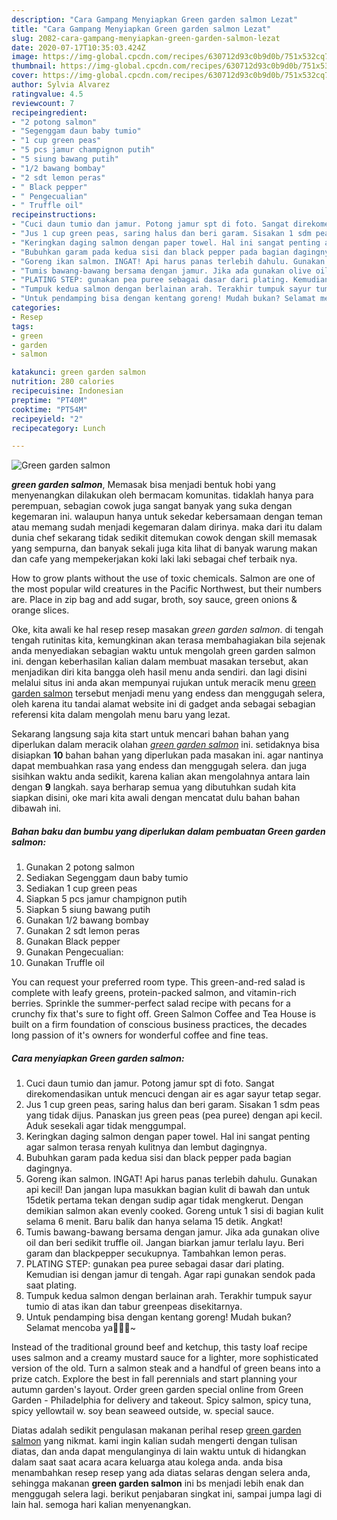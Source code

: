 ```yaml
---
description: "Cara Gampang Menyiapkan Green garden salmon Lezat"
title: "Cara Gampang Menyiapkan Green garden salmon Lezat"
slug: 2082-cara-gampang-menyiapkan-green-garden-salmon-lezat
date: 2020-07-17T10:35:03.424Z
image: https://img-global.cpcdn.com/recipes/630712d93c0b9d0b/751x532cq70/green-garden-salmon-foto-resep-utama.jpg
thumbnail: https://img-global.cpcdn.com/recipes/630712d93c0b9d0b/751x532cq70/green-garden-salmon-foto-resep-utama.jpg
cover: https://img-global.cpcdn.com/recipes/630712d93c0b9d0b/751x532cq70/green-garden-salmon-foto-resep-utama.jpg
author: Sylvia Alvarez
ratingvalue: 4.5
reviewcount: 7
recipeingredient:
- "2 potong salmon"
- "Segenggam daun baby tumio"
- "1 cup green peas"
- "5 pcs jamur champignon putih"
- "5 siung bawang putih"
- "1/2 bawang bombay"
- "2 sdt lemon peras"
- " Black pepper"
- " Pengecualian"
- " Truffle oil"
recipeinstructions:
- "Cuci daun tumio dan jamur. Potong jamur spt di foto. Sangat direkomendasikan untuk mencuci dengan air es agar sayur tetap segar."
- "Jus 1 cup green peas, saring halus dan beri garam. Sisakan 1 sdm peas yang tidak dijus. Panaskan jus green peas (pea puree) dengan api kecil. Aduk sesekali agar tidak menggumpal."
- "Keringkan daging salmon dengan paper towel. Hal ini sangat penting agar salmon terasa renyah kulitnya dan lembut dagingnya."
- "Bubuhkan garam pada kedua sisi dan black pepper pada bagian dagingnya."
- "Goreng ikan salmon. INGAT! Api harus panas terlebih dahulu. Gunakan api kecil! Dan jangan lupa masukkan bagian kulit di bawah dan untuk 15detik pertama tekan dengan sudip agar tidak mengkerut. Dengan demikian salmon akan evenly cooked. Goreng untuk 1 sisi di bagian kulit selama 6 menit. Baru balik dan hanya selama 15 detik. Angkat!"
- "Tumis bawang-bawang bersama dengan jamur. Jika ada gunakan olive oil dan beri sedikit truffle oil. Jangan biarkan jamur terlalu layu. Beri garam dan blackpepper secukupnya. Tambahkan lemon peras."
- "PLATING STEP: gunakan pea puree sebagai dasar dari plating. Kemudian isi dengan jamur di tengah. Agar rapi gunakan sendok pada saat plating."
- "Tumpuk kedua salmon dengan berlainan arah. Terakhir tumpuk sayur tumio di atas ikan dan tabur greenpeas disekitarnya."
- "Untuk pendamping bisa dengan kentang goreng! Mudah bukan? Selamat mencoba ya👩‍🍳💕~"
categories:
- Resep
tags:
- green
- garden
- salmon

katakunci: green garden salmon 
nutrition: 280 calories
recipecuisine: Indonesian
preptime: "PT40M"
cooktime: "PT54M"
recipeyield: "2"
recipecategory: Lunch

---
```



![Green garden salmon](https://img-global.cpcdn.com/recipes/630712d93c0b9d0b/751x532cq70/green-garden-salmon-foto-resep-utama.jpg)

<b><i>green garden salmon</i></b>, Memasak bisa menjadi bentuk hobi yang menyenangkan dilakukan oleh bermacam komunitas. tidaklah hanya para perempuan, sebagian cowok juga sangat banyak yang suka dengan kegemaran ini. walaupun hanya untuk sekedar kebersamaan dengan teman atau memang sudah menjadi kegemaran dalam dirinya. maka dari itu dalam dunia chef sekarang tidak sedikit ditemukan cowok dengan skill memasak yang sempurna, dan banyak sekali juga kita lihat di banyak warung makan dan cafe yang mempekerjakan koki laki laki sebagai chef terbaik nya.

How to grow plants without the use of toxic chemicals. Salmon are one of the most popular wild creatures in the Pacific Northwest, but their numbers are. Place in zip bag and add sugar, broth, soy sauce, green onions &amp; orange slices.

Oke, kita awali ke hal resep resep masakan <i>green garden salmon</i>. di tengah tengah rutinitas kita, kemungkinan akan terasa membahagiakan bila sejenak anda menyediakan sebagian waktu untuk mengolah green garden salmon ini. dengan keberhasilan kalian dalam membuat masakan tersebut, akan menjadikan diri kita bangga oleh hasil menu anda sendiri. dan lagi disini melalui situs ini anda akan mempunyai rujukan untuk meracik menu <u>green garden salmon</u> tersebut menjadi menu yang endess dan menggugah selera, oleh karena itu tandai alamat website ini di gadget anda sebagai sebagian referensi kita dalam mengolah menu baru yang lezat.


Sekarang langsung saja kita start untuk mencari bahan bahan yang diperlukan dalam meracik olahan <u><i>green garden salmon</i></u> ini. setidaknya bisa disiapkan <b>10</b> bahan bahan yang diperlukan pada masakan ini. agar nantinya dapat membuahkan rasa yang endess dan menggugah selera. dan juga sisihkan waktu anda sedikit, karena kalian akan mengolahnya antara lain dengan <b>9</b> langkah. saya berharap semua yang dibutuhkan sudah kita siapkan disini, oke mari kita awali dengan mencatat dulu bahan bahan dibawah ini.

<!--inarticleads1-->

##### Bahan baku dan bumbu yang diperlukan dalam pembuatan Green garden salmon:

1. Gunakan 2 potong salmon
1. Sediakan Segenggam daun baby tumio
1. Sediakan 1 cup green peas
1. Siapkan 5 pcs jamur champignon putih
1. Siapkan 5 siung bawang putih
1. Gunakan 1/2 bawang bombay
1. Gunakan 2 sdt lemon peras
1. Gunakan  Black pepper
1. Gunakan  Pengecualian:
1. Gunakan  Truffle oil


You can request your preferred room type. This green-and-red salad is complete with leafy greens, protein-packed salmon, and vitamin-rich berries. Sprinkle the summer-perfect salad recipe with pecans for a crunchy fix that&#39;s sure to fight off. Green Salmon Coffee and Tea House is built on a firm foundation of conscious business practices, the decades long passion of it&#39;s owners for wonderful coffee and fine teas. 

<!--inarticleads2-->

##### Cara menyiapkan Green garden salmon:

1. Cuci daun tumio dan jamur. Potong jamur spt di foto. Sangat direkomendasikan untuk mencuci dengan air es agar sayur tetap segar.
1. Jus 1 cup green peas, saring halus dan beri garam. Sisakan 1 sdm peas yang tidak dijus. Panaskan jus green peas (pea puree) dengan api kecil. Aduk sesekali agar tidak menggumpal.
1. Keringkan daging salmon dengan paper towel. Hal ini sangat penting agar salmon terasa renyah kulitnya dan lembut dagingnya.
1. Bubuhkan garam pada kedua sisi dan black pepper pada bagian dagingnya.
1. Goreng ikan salmon. INGAT! Api harus panas terlebih dahulu. Gunakan api kecil! Dan jangan lupa masukkan bagian kulit di bawah dan untuk 15detik pertama tekan dengan sudip agar tidak mengkerut. Dengan demikian salmon akan evenly cooked. Goreng untuk 1 sisi di bagian kulit selama 6 menit. Baru balik dan hanya selama 15 detik. Angkat!
1. Tumis bawang-bawang bersama dengan jamur. Jika ada gunakan olive oil dan beri sedikit truffle oil. Jangan biarkan jamur terlalu layu. Beri garam dan blackpepper secukupnya. Tambahkan lemon peras.
1. PLATING STEP: gunakan pea puree sebagai dasar dari plating. Kemudian isi dengan jamur di tengah. Agar rapi gunakan sendok pada saat plating.
1. Tumpuk kedua salmon dengan berlainan arah. Terakhir tumpuk sayur tumio di atas ikan dan tabur greenpeas disekitarnya.
1. Untuk pendamping bisa dengan kentang goreng! Mudah bukan? Selamat mencoba ya👩‍🍳💕~


Instead of the traditional ground beef and ketchup, this tasty loaf recipe uses salmon and a creamy mustard sauce for a lighter, more sophisticated version of the old. Turn a salmon steak and a handful of green beans into a prize catch. Explore the best in fall perennials and start planning your autumn garden&#39;s layout. Order green garden special online from Green Garden - Philadelphia for delivery and takeout. Spicy salmon, spicy tuna, spicy yellowtail w. soy bean seaweed outside, w. special sauce. 

Diatas adalah sedikit pengulasan makanan perihal resep <u>green garden salmon</u> yang nikmat. kami ingin kalian sudah mengerti dengan tulisan diatas, dan anda dapat mengulanginya di lain waktu untuk di hidangkan dalam saat saat acara acara keluarga atau kolega anda. anda bisa menambahkan resep resep yang ada diatas selaras dengan selera anda, sehingga makanan <b>green garden salmon</b> ini bs menjadi lebih enak dan menggugah selera lagi. berikut penjabaran singkat ini, sampai jumpa lagi di lain hal. semoga hari kalian menyenangkan.
